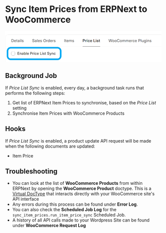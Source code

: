 # Sync Item Prices from ERPNext to WooCommerce

![Sync item prices](../images/item-prices.png)

## Background Job

If *Price List Sync* is enabled, every day, a background task runs that performs the following steps:
1. Get list of ERPNext Item Prices to synchronise, based on the *Price List* setting
2. Synchronise Item Prices with WooCommerce Products

## Hooks

If *Price List Sync* is enabled, a product update API request will be made when the following documents are updated:
- Item Price

## Troubleshooting
- You can look at the list of **WooCommerce Products** from within ERPNext by opening the **WooCommerce Product** doctype. This is a [Virtual DocType](https://frappeframework.com/docs/v15/user/en/basics/doctypes/virtual-doctype) that interacts directly with your WooCommerce site's API interface
- Any errors during this process can be found under **Error Log**.
- You can also check the **Scheduled Job Log** for the `sync_item_prices.run_item_price_sync` Scheduled Job.
- A history of all API calls made to your Wordpress Site can be found under **WooCommerce Request Log**
